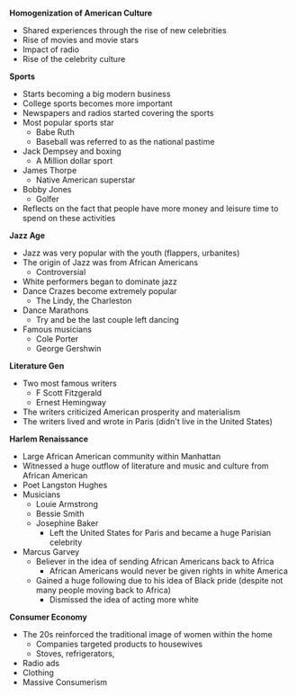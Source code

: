 **Homogenization of American Culture**
- Shared experiences through the rise of new celebrities
- Rise of movies and movie stars
- Impact of radio
- Rise of the celebrity culture

**Sports**
- Starts becoming a big modern business
- College sports becomes more important
- Newspapers and radios started covering the sports
- Most popular sports star 
	- Babe Ruth
	- Baseball was referred to as the national pastime
- Jack Dempsey and boxing 
	- A Million dollar sport
- James Thorpe 
	- Native American superstar
- Bobby Jones 
	- Golfer
- Reflects on the fact that people have more money and leisure time to spend on these activities

**Jazz Age**
- Jazz was very popular with the youth (flappers, urbanites)
- The origin of Jazz was from African Americans
	- Controversial
- White performers began to dominate jazz
- Dance Crazes become extremely popular
	- The Lindy, the Charleston
- Dance Marathons
	- Try and be the last couple left dancing
- Famous musicians
	- Cole Porter
	- George Gershwin

**Literature Gen**
- Two most famous writers
	- F Scott Fitzgerald
	- Ernest Hemingway
- The writers criticized American prosperity and materialism 
- The writers lived and wrote in Paris (didn't live in the United States)

**Harlem Renaissance**
- Large African American community within Manhattan
- Witnessed a huge outflow of literature and music and culture from African American
- Poet Langston Hughes
- Musicians
	- Louie Armstrong
	- Bessie Smith
	- Josephine Baker
		- Left the United States for Paris and became a huge Parisian celebrity
- Marcus Garvey
	- Believer in the idea of sending African Americans back to Africa
		- African Americans would never be given rights in white America
	- Gained a huge following due to his idea of Black pride (despite not many people moving back to Africa)
		- Dismissed the idea of acting more white

**Consumer Economy**
- The 20s reinforced the traditional image of women within the home
	- Companies targeted products to housewives
	- Stoves, refrigerators, 
- Radio ads
- Clothing
- Massive Consumerism

